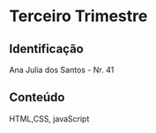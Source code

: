 # Terceiro Trimestre

## Identificação
Ana Julia dos Santos - Nr. 41

## Conteúdo
HTML,CSS, javaScript
